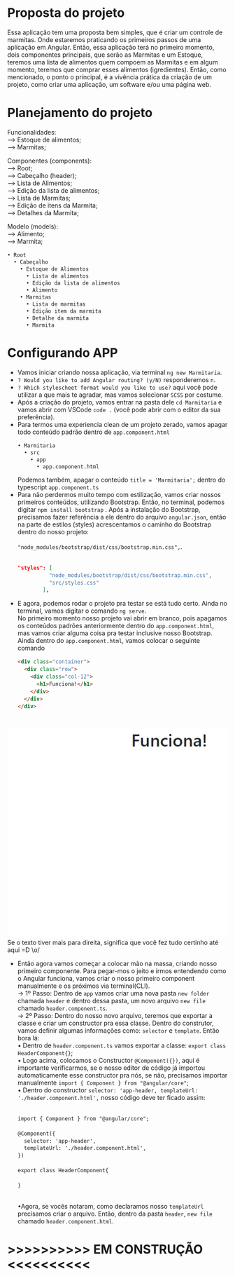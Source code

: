 # Proposta do projeto
 Essa aplicação tem uma proposta bem simples, que é criar um controle de marmitas. Onde estaremos praticando os primeiros passos de uma aplicação em Angular.
 Então, essa aplicação terá no primeiro momento, dois componentes principais, que serão as Marmitas e um Estoque, teremos uma lista de alimentos quem compoem as Marmitas e em      algum momento, teremos que comprar esses alimentos (igredientes).
 Então, como mencionado, o ponto o principal, é a vivência prática da criação de um projeto, como criar uma aplicação, um software e/ou uma página web.

# Planejamento do projeto
 Funcionalidades: <br>
  --> Estoque de alimentos; <br>
  --> Marmitas; <br>
  
 Componentes (components): <br>
  --> Root; <br>
  --> Cabeçalho (header); <br>
  --> Lista de Alimentos; <br>
  --> Edição da lista de alimentos; <br>
  --> Lista de Marmitas; <br>
  --> Edição de itens da Marmita; <br>
  --> Detalhes da Marmita; <br>
  
 Modelo (models): <br>
  --> Alimento; <br>
  --> Marmita; <br>
  
  ```
  • Root
    • Cabeçalho 
      • Estoque de Alimentos 
        • Lista de alimentos 
        • Edição da lista de alimentos 
        • Alimento
      • Marmitas
        • Lista de marmitas 
        • Edição item da marmita 
        • Detalhe da marmita 
        • Marmita
  ```
  
 # Configurando APP
  * Vamos iniciar criando nossa aplicação, via terminal `ng new Marmitaria`. <br>
  * `? Would you like to add Angular routing? (y/N)` responderemos `n`. <br>
  * `? Which stylescheet format would you like to use?` aqui você pode utilizar a que mais te agradar, mas vamos selecionar `SCSS` por costume. <br>
  * Após a criação do projeto, vamos entrar na pasta dele `cd Marmitaria` e vamos abrir com VSCode `code .` (você pode abrir com o editor da sua preferência).
  * Para termos uma experiencia clean de um projeto zerado, vamos apagar todo conteúdo padrão dentro de `app.component.html` <br>
    ```
    • Marmitaria
      • src
        • app
          • app.component.html
    ```
    Podemos também, apagar o conteúdo `title = 'Marmitaria';` dentro do typescript `app.component.ts` <br>
  * Para não perdermos muito tempo com estilização, vamos criar nossos primeiros conteúdos, utilizando Bootstrap. Então, no terminal, podemos digitar `npm install bootstrap` . Após a instalação do Bootstrap, precisamos fazer referência a ele dentro do arquivo `angular.json`, então na parte de estilos (styles) acrescentamos o caminho do Bootstrap dentro do nosso projeto: <br><br>
    `"node_modules/bootstrap/dist/css/bootstrap.min.css",`. <br><br>
    ``` json
    "styles": [
              "node_modules/bootstrap/dist/css/bootstrap.min.css",
              "src/styles.css"
            ],
    ```
  * E agora, podemos rodar o projeto pra testar se está tudo certo. Ainda no terminal, vamos digitar o comando `ng serve`. <br>
    No primeiro momento nosso projeto vai abrir em branco, pois apagamos os conteúdos padrões anteriormente dentro do `app.component.html`, mas vamos criar alguma coisa pra testar inclusive nosso Bootstrap. <br>
    Ainda dentro do `app.component.html`, vamos colocar o seguinte comando <br>
    ``` html
    <div class="container">
      <div class="row">
        <div class="col-12">
          <h1>Funciona!</h1>
        </div>
      </div>
    </div>
    ```
<br>

![Layout das páginas atuais](https://github.com/wesleytj/marmitaria/blob/main/Marmitaria/img/preview/01.jpg)
  Se o texto tiver mais para direita, significa que você fez tudo certinho até aqui =D \o/
  
 * Então agora vamos começar a colocar mão na massa, criando nosso primeiro componente. Para pegar-mos o jeito e irmos entendendo como o Angular funciona, vamos criar o nosso primeiro component manualmente e os próximos via terminal(CLI).<br>
   -> 1º Passo: Dentro de `app` vamos criar uma nova pasta `new folder` chamada `header` e dentro dessa pasta, um novo arquivo `new file` chamado `header.component.ts`.
   <br>-> 2º Passo: Dentro do nosso novo arquivo, teremos que exportar a classe e criar um constructor pra essa classe. Dentro do construtor, vamos definir algumas informações como: `selector` e `template`. Então bora lá:
   <br>
    • Dentro de `header.component.ts` vamos exportar a classe: `export class HeaderComponent{}`;
    <br>
    • Logo acima, colocamos o Constructor `@Component({})`, aqui é importante verificarmos, se o nosso editor de código já importou automaticamente esse constructor pra nós, se não, precisamos importar manualmente `import { Component } from "@angular/core"`;
    <br>
    • Dentro do constructor `selector: 'app-header, templateUrl: './header.component.html',`
    nosso código deve ter ficado assim:<br><br>
    ```html
    import { Component } from "@angular/core";

    @Component({
      selector: 'app-header',
      templateUrl: './header.component.html',
    })

    export class HeaderComponent{

    }    
    ```
    <br>•Agora, se vocês notaram, como declaramos nosso `templateUrl` precisamos criar o arquivo. Então, dentro da pasta `header`, `new file` chamado `header.component.html`.
    <br>
<h1> >>>>>>>>>> EM CONSTRUÇÃO <<<<<<<<<< </h1>
